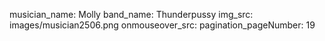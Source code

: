 musician_name: Molly
band_name: Thunderpussy
img_src: images/musician2506.png
onmouseover_src: 
pagination_pageNumber: 19